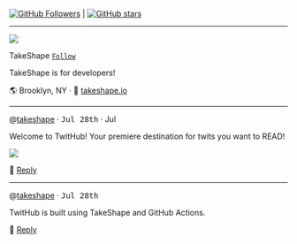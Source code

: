 [![GitHub Followers](https://img.shields.io/github/followers/takeshape?label=Followers&style=for-the-badge)](https://github.com/takeshape?tab=followers) | [![GitHub stars](https://img.shields.io/github/stars/takeshape/takeshape?style=for-the-badge)](https://github.com/takeshape?tab=stars)

---

![](https://images.takeshape.io/5fa56f55-d64e-4e56-ae68-1daf93e7fdc3/dev/109353a0-b3e1-4d61-ad63-508eac27fbd3/yoel-peterson-1105776-unsplash.jpg?auto=compress%2Cformat&amp;h=134&amp;mask=ellipse&amp;q=100&amp;w=134)

TakeShape [`Follow`](https://github.com/takeshape?tab=followers)

TakeShape is for developers!

🌎 Brooklyn, NY · 📠 [takeshape.io](https://takeshape.io)



---

@[takeshape](https://github.com/takeshape) · <kbd>Jul 28th</kbd> · <time id="test">Jul</time>

Welcome to TwitHub! Your premiere destination for twits you want to READ!

![](https://images.takeshape.io/5fa56f55-d64e-4e56-ae68-1daf93e7fdc3/dev/84750f63-fb7a-4789-af52-1439fab79234/marion-michele-330691-unsplash.jpg?auto=compress%2Cformat&amp;fill=blur&amp;fit=fillmax&amp;q=100&amp;w=510)

💬 [Reply](https://github.com/takeshape/README/issues/new?body=Welcome%20to%20TwitHub!%20Your%20premiere%20destination%20for%20twits%20you%20want%20to%20READ!%0A%0A---)



---

@[takeshape](https://github.com/takeshape) · <kbd>Jul 28th</kbd>

TwitHub is built using TakeShape and GitHub Actions.



💬 [Reply](https://github.com/takeshape/README/issues/new?body=TwitHub%20is%20built%20using%20TakeShape%20and%20GitHub%20Actions.%0A%0A---)

